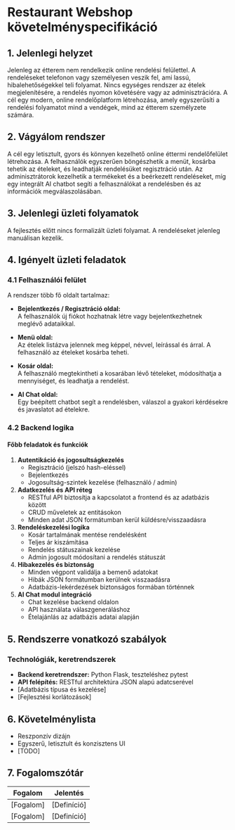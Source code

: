 # Restaurant Webshop követelményspecifikáció

## 1. Jelenlegi helyzet
Jelenleg az étterem nem rendelkezik online rendelési felülettel. A rendeléseket telefonon vagy személyesen veszik fel, ami lassú, hibalehetőségekkel teli folyamat. Nincs egységes rendszer az ételek megjelenítésére, a rendelés nyomon követésére vagy az adminisztrációra. A cél egy modern, online rendelőplatform létrehozása, amely egyszerűsíti a rendelési folyamatot mind a vendégek, mind az étterem személyzete számára.

## 2. Vágyálom rendszer
A cél egy letisztult, gyors és könnyen kezelhető online éttermi rendelőfelület létrehozása.
A felhasználók egyszerűen böngészhetik a menüt, kosárba tehetik az ételeket, és leadhatják rendelésüket regisztráció után.
Az adminisztrátorok kezelhetik a termékeket és a beérkezett rendeléseket, míg egy integrált AI chatbot segíti a felhasználókat a rendelésben és az információk megválaszolásában.

## 3. Jelenlegi üzleti folyamatok
A fejlesztés előtt nincs formalizált üzleti folyamat.
A rendeléseket jelenleg manuálisan kezelik.

## 4. Igényelt üzleti feladatok

### 4.1 Felhasználói felület
A rendszer több fő oldalt tartalmaz:  

- **Bejelentkezés / Regisztráció oldal:**  
  A felhasználók új fiókot hozhatnak létre vagy bejelentkezhetnek meglévő adataikkal.  

- **Menü oldal:**  
  Az ételek listázva jelennek meg képpel, névvel, leírással és árral. A felhasználó az ételeket kosárba teheti.  

- **Kosár oldal:**  
  A felhasználó megtekintheti a kosarában lévő tételeket, módosíthatja a mennyiséget, és leadhatja a rendelést.  

- **AI Chat oldal:**  
  Egy beépített chatbot segít a rendelésben, válaszol a gyakori kérdésekre és javaslatot ad ételekre.  

### 4.2 Backend logika
#### **Főbb feladatok és funkciók**
1. **Autentikáció és jogosultságkezelés**
   - Regisztráció (jelszó hash-eléssel)
   - Bejelentkezés
   - Jogosultság-szintek kezelése (felhasználó / admin)
2. **Adatkezelés és API réteg**
   - RESTful API biztosítja a kapcsolatot a frontend és az adatbázis között  
   - CRUD műveletek az entitásokon
   - Minden adat JSON formátumban kerül küldésre/visszaadásra
3. **Rendeléskezelési logika**
   - Kosár tartalmának mentése rendelésként  
   - Teljes ár kiszámítása
   - Rendelés státuszainak kezelése
   - Admin jogosult módosítani a rendelés státuszát
5. **Hibakezelés és biztonság**
   - Minden végpont validálja a bemenő adatokat  
   - Hibák JSON formátumban kerülnek visszaadásra
   - Adatbázis-lekérdezések biztonságos formában történnek
6. **AI Chat modul integráció**
   - Chat kezelése backend oldalon  
   - API használata válaszgeneráláshoz  
   - Ételajánlás az adatbázis adatai alapján

## 5. Rendszerre vonatkozó szabályok
### Technológiák, keretrendszerek
- **Backend keretrendszer:** Python Flask, teszteléshez pytest
- **API felépítés:** RESTful architektúra JSON alapú adatcserével
- [Adatbázis típusa és kezelése]
- [Fejlesztési korlátozások]

## 6. Követelménylista
- Reszponzív dizájn
- Egyszerű, letisztult és konzisztens UI
- [TODO]

## 7. Fogalomszótár
| Fogalom | Jelentés |
|----------|-----------|
| [Fogalom] | [Definíció] |
| [Fogalom] | [Definíció] |
